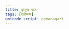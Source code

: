 ```yaml
---
title: कृणुष्व पाजः
tags: [रक्षोघ्नम्]
unicode_script: devanagari
---
```


<div class="js_include" url="/vedAH/Rk/shAkalam/saMhitA/vishvAsa-prastutiH/04/004_kRNuShva_pAjaH/"  newLevelForH1="2" includeTitle="false"> </div>  
